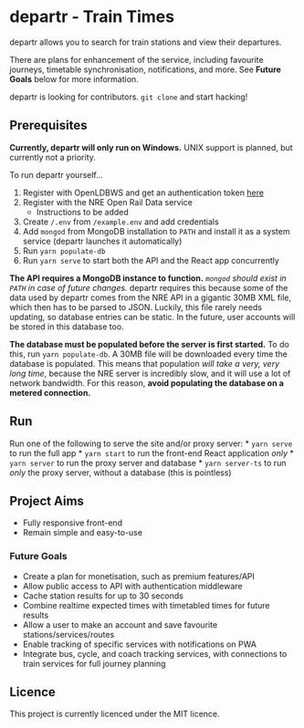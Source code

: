 # departr - Train Times

departr allows you to search for train stations and view their departures.

There are plans for enhancement of the service, including favourite journeys, timetable synchronisation, notifications, and more. See **Future Goals** below for more information.

departr is looking for contributors. `git clone` and start hacking!

## Prerequisites

**Currently, departr will only run on Windows.** UNIX support is planned, but currently not a priority.

To run departr yourself...

1. Register with OpenLDBWS and get an authentication token [here](http://realtime.nationalrail.co.uk/OpenLDBWSRegistration/)
2. Register with the NRE Open Rail Data service
    * Instructions to be added
3. Create `/.env` from `/example.env` and add credentials
4. Add `mongod` from MongoDB installation to `PATH` and install it as a system service (departr launches it automatically)
5. Run `yarn populate-db`
6. Run `yarn serve` to start both the API and the React app concurrently

**The API requires a MongoDB instance to function.** *`mongod` should exist in `PATH` in case of future changes.* departr requires this because some of the data used by departr comes from the NRE API in a gigantic 30MB XML file, which then has to be parsed to JSON. Luckily, this file rarely needs updating, so database entries can be static. In the future, user accounts will be stored in this database too.

**The database must be populated before the server is first started.** To do this, run `yarn populate-db`. A 30MB file will be downloaded every time the database is populated. This means that population *will take a very, very long time*, because the NRE server is incredibly slow, and it will use a lot of network bandwidth. For this reason, **avoid populating the database on a metered connection.**

## Run

Run one of the following to serve the site and/or proxy server:
    * `yarn serve` to run the full app
    * `yarn start` to run the front-end React application *only*
    * `yarn server` to run the proxy server and database
    * `yarn server-ts` to run *only* the proxy server, without a database (this is pointless)

## Project Aims

* Fully responsive front-end
* Remain simple and easy-to-use

### Future Goals

* Create a plan for monetisation, such as premium features/API
* Allow public access to API with authentication middleware
* Cache station results for up to 30 seconds
* Combine realtime expected times with timetabled times for future results
* Allow a user to make an account and save favourite stations/services/routes
* Enable tracking of specific services with notifications on PWA
* Integrate bus, cycle, and coach tracking services, with connections to train services for full journey planning

## Licence

This project is currently licenced under the MIT licence.